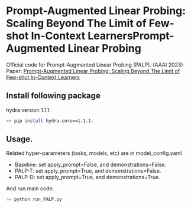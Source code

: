 # Prompt-Augmented Linear Probing: Scaling Beyond The Limit of Few-shot In-Context LearnersPrompt-Augmented Linear Probing
Official code for Prompt-Augmented Linear Probing (PALP). (AAAI 2023)
Paper: [Prompt-Augmented Linear Probing: Scaling Beyond The Limit of Few-shot In-Context Learners](https://arxiv.org/abs/2212.10873)

## Install following package
hydra version 1.1.1.
```bash
>> pip install hydra-core==1.1.1. 
```

## Usage.
Related hyper-parameters (tasks, models, etc) are in model_config.yaml

* Baseline: set apply_prompt=False, and demonstrations=False.
* PALP-T: set apply_prompt=True, and demonstrations=False.
* PALP-D: set apply_prompt=True, and demonstrations=True.

And run main code.

```bash
>> python run_PALP.py
```
